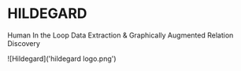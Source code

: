 # HILDEGARD
Human In the Loop Data Extraction &amp; Graphically Augmented Relation Discovery

![Hildegard]('hildegard logo.png')
